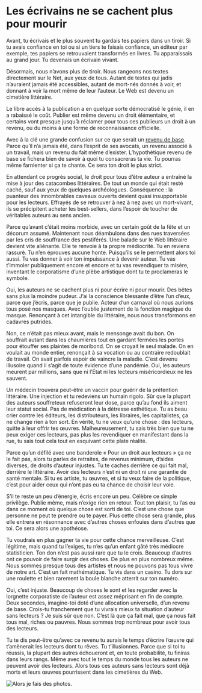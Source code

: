 # Les écrivains ne se cachent plus pour mourir

Avant, tu écrivais et le plus souvent tu gardais tes papiers dans un tiroir. Si tu avais confiance en toi ou si un tiers te faisais confiance, un éditeur par exemple, tes papiers se retrouvaient transformés en livres. Tu apparaissais au grand jour. Tu devenais un écrivain vivant.<span id="more-39410"></span>

Désormais, nous n’avons plus de tiroir. Nous rangeons nos textes directement sur le Net, aux yeux de tous. Autant de textes qui jadis n’auraient jamais été accessibles, autant de mort-nés donnés à voir, et donnant à voir la mort même de leur l’auteur. Le Web est devenu un cimetière littéraire.

Le libre accès à la publication a en quelque sorte démocratisé le génie, il en a rabaissé le coût. Publier est même devenu un droit élémentaire, et certains vont presque jusqu’à réclamer pour tous ces publieurs un droit à un revenu, ou du moins à une forme de reconnaissance officielle.

Avec à la clé une grande confusion sur ce que serait un [revenu de base](https://tcrouzet.com/2014/10/25/mefiance-croissante-a-legard-des-militants-du-revenu-de-base/1/). Parce qu’il n’a jamais été, dans l’esprit de ses avocats, un revenu associé à un travail, mais un revenu du fait même d’exister. L’hypothétique revenu de base se fichera bien de savoir à quoi tu consacreras ta vie. Tu pourras même farnienter si ça te chante. Ce sera ton droit le plus strict.

En attendant ce progrès social, le droit pour tous d’être auteur a entraîné la mise à jour des catacombes littéraires. De tout un monde qui était resté caché, sauf aux yeux de quelques archéologues. Conséquence : la puanteur des innombrables caveaux ouverts devient quasi insupportable pour les lecteurs. Effrayés de se retrouver à nez à nez avec un mort-vivant, ils se précipitent acheter les best-sellers, dans l’espoir de toucher de véritables auteurs au sens ancien.

Parce qu’avant c’était moins morbide, avec un certain goût de la fête et un décorum assumé. Maintenant nous déambulons dans des rues traversées par les cris de souffrance des pestiférés. Une balade sur le Web littéraire devient vite aliénante. Elle te renvoie à ta propre médiocrité. Tu en reviens rassuré. Tu n’en éprouves aucune honte. Puisqu’ils se le permettent alors toi aussi. Tu vas donner à voir ton impuissance à devenir auteur. Tu vas t’immoler publiquement encore et encore et tu vas revendiquer ta misère, inventant le corporatisme d’une plèbe artistique dont tu te proclameras le symbole.

Oui, les auteurs ne se cachent plus ni pour écrire ni pour mourir. Des bêtes sans plus la moindre pudeur. J’ai la conscience blessante d’être l’un d’eux, parce que j’écris, parce que je publie. Acteur d’un carnaval où nous aurions tous posé nos masques. Avec l’oublie justement de la fonction magique du masque. Renonçant à cet intangible du littéraire, nous nous transformons en cadavres putrides.

Non, ce n’était pas mieux avant, mais le mensonge avait du bon. On souffrait autant dans les chaumières tout en gardant fermées les portes pour étouffer ses plaintes de moribond. On se croyait le seul malade. On en voulait au monde entier, renonçait à sa vocation ou au contraire redoublait de travail. On avait parfois espoir de vaincre la maladie. C’est devenu illusoire quand il s’agit de toute évidence d’une pandémie. Oui, les auteurs meurent par millions, sans que ni l’État ni les lecteurs miséricordieux ne les sauvent.

Un médecin trouvera peut-être un vaccin pour guérir de la prétention littéraire. Une injection et tu redeviens un humain rigolo. Sûr que la plupart des auteurs souffreteux refuseront leur dose, parce qu’au fond ils aiment leur statut social. Pas de médication à la détresse esthétique. Tu as beau crier contre les éditeurs, les distributeurs, les libraires, les capitalistes, ça ne change rien à ton sort. En vérité, tu ne veux qu’une chose : des lecteurs, quitte à leur offrir tes œuvres. Malheureusement, tu sais très bien que tu ne peux exiger ces lecteurs, pas plus les revendiquer en manifestant dans la rue, tu sais tout cela tout en esquivant cette plate réalité.

Parce qu’un défilé avec une banderole « Pour un droit aux lecteurs » ça ne le fait pas, alors tu parles de retraites, de revenus minimum, d’aides diverses, de droits d’auteur injustes. Tu te caches derrière ce qui fait mal, derrière le littéraire. Avoir des lecteurs n’est ni un droit ni une garantie de santé mentale. Si tu es artiste, tu œuvres, et si tu veux faire de la politique, c’est pour aider ceux qui n’ont pas eu ta chance de choisir leur voie.

S’il te reste un peu d’énergie, écris encore un peu. Célèbre ce simple privilège. Publie même, mais n’exige rien en retour. Tout ton plaisir, tu l’as eu dans ce moment où quelque chose est sorti de toi. C’est une chose que personne ne peut te prendre ou te payer. Plus cette chose sera grande, plus elle entrera en résonnance avec d’autres choses enfouies dans d’autres que toi. Ce sera alors une apothéose.

Tu voudrais en plus gagner ta vie pour cette chance merveilleuse. C’est légitime, mais quand tu l’exiges, tu n’es qu’un enfant gâté très médiocre statisticien. Ton don n’est pas aussi rare que tu le crois. Beaucoup d’autres ont ce pouvoir de faire surgir des choses. De plus en plus nombreux même. Nous sommes presque tous des artistes et nous ne pouvons pas tous vivre de notre art. C’est un fait mathématique. Tu vis dans un casino. Tu dors sur une roulette et bien rarement la boule blanche atterrit sur ton numéro.

Oui, c’est injuste. Beaucoup de choses le sont et les regarder avec la lorgnette corporatiste de l’auteur est assez méprisant en fin de compte. Deux secondes, imagine-toi doté d’une allocation universelle, d’un revenu de base. Crois-tu franchement que tu vivrais mieux ta situation d’auteur sans lecteurs ? Je suis sûr que non. C’est là que ça fait mal, que ça nous fait tous mal, riches ou pauvres. Nous sommes trop nombreux pour avoir tous des lecteurs.

Tu te dis peut-être qu’avec ce revenu tu aurais le temps d’écrire l’œuvre qui t’amènerait les lecteurs dont tu rêves. Tu t’illusionnes. Parce que si toi tu réussis, la plupart des autres échoueront et, en toute probabilité, tu finiras dans leurs rangs. Même avec tout le temps du monde tous les auteurs ne peuvent avoir des lecteurs. Alors tous ces auteurs sans lecteurs sont déjà morts et leurs œuvres pourrissent dans les cimetières du Web.

![Alors je fais des photos.](https://tcrouzet.com/images_tc/2015/02/alpe.jpg)